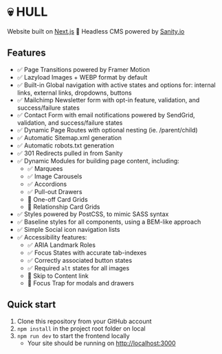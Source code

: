# :skull: HULL
Website built on [Next.js](https://nextjs.org) 🤘
Headless CMS powered by [Sanity.io](https://sanity.io)


## Features

- ✅ Page Transitions powered by Framer Motion
- ✅ Lazyload Images + WEBP format by default
- ✅ Built-in Global navigation with active states and options for: internal links, external links, dropdowns, buttons
- ✅ Mailchimp Newsletter form with opt-in feature, validation, and success/failure states
- ✅ Contact Form with email notifications powered by SendGrid, validation, and success/failure states
- ✅ Dynamic Page Routes with optional nesting (ie. /parent/child)
- ✅ Automatic Sitemap.xml generation
- ✅ Automatic robots.txt generation
- ✅ 301 Redirects pulled in from Sanity
- ✅ Dynamic Modules for building page content, including:
   - ✅ Marquees
   - ✅ Image Carousels
   - ✅ Accordions
   - ✅ Pull-out Drawers
   - 🚫 One-off Card Grids
   - 🚫 Relationship Card Grids
- ✅ Styles powered by PostCSS, to mimic SASS syntax
- ✅ Baseline styles for all components, using a BEM-like approach
- ✅ Simple Social icon navigation lists
- ✅ Accessibility features:
   - ✅ ARIA Landmark Roles
   - ✅ Focus States with accurate tab-indexes
   - ✅ Correctly associated button states
   - ✅ Required `alt` states for all images
   - 🚫 Skip to Content link
   - 🚫 Focus Trap for modals and drawers


## Quick start

1. Clone this repository from your GitHub account
2. `npm install` in the project root folder on local
3. `npm run dev` to start the frontend locally
   - Your site should be running on [http://localhost:3000](http://localhost:3000)
